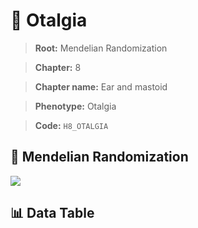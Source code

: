 # 🧪 Otalgia

> **Root:** Mendelian Randomization

> **Chapter:** 8  

> **Chapter name:** Ear and mastoid

> **Phenotype:** Otalgia  

> **Code:** `H8_OTALGIA`

## 🧬 Mendelian Randomization  

<img src="/MR/Figures/Forward/H8_OTALGIA.png"/>

## 📊 Data Table

<CsvTableMRF src="/MR_Data/Forward/H8_OTALGIA.csv"/>
